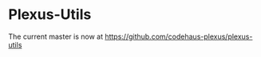 Plexus-Utils
============

The current master is now at https://github.com/codehaus-plexus/plexus-utils
